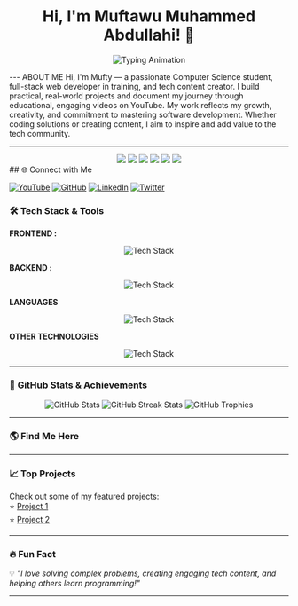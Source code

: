 <h1 align="center"> Hi, I'm Muftawu Muhammed Abdullahi! 👋</h1>

<p align="center">
  <img src="https://readme-typing-svg.herokuapp.com?font=Fira+Code&pause=1000&color=F7A400&center=true&vCenter=true&width=435&lines=Full-Stack+Developer+%7C+Tech+YouTuber;Building+Awesome+Web+Experiences;Always+Learning+%7C+JavaScript+Web3+%7C+AI+%7C+Flutter" alt="Typing Animation" />
</p>
---
ABOUT ME
Hi, I'm Mufty — a passionate Computer Science student, full-stack web developer in training, and tech content creator. I build practical, real-world projects and document my journey through educational, engaging videos on YouTube. My work reflects my growth, creativity, and commitment to mastering software development. Whether coding solutions or creating content, I aim to inspire and add value to the tech community.

---
<div align="center">
  <a href="https://youtube.com/@muftydevelops" target="_blank"><img src="https://img.shields.io/badge/Subscribe-FF0000?style=for-the-badge&logo=youtube&logoColor=white"/></a>
  <a href="https://x.com/muftydevelops" target="_blank"><img src="https://img.shields.io/badge/Twitter-1DA1F2?style=for-the-badge&logo=twitter&logoColor=white"/></a>
  <a href="https://linkedin.com/in/muftydevelops" target="_blank"><img src="https://img.shields.io/badge/LinkedIn-0077B5?style=for-the-badge&logo=linkedin&logoColor=white"/></a>
  <a href="https://youtube.com/@muftydevelops" target="_blank"><img src="https://img.shields.io/badge/YouTube-FF0000?style=for-the-badge&logo=youtube&logoColor=white"/></a>
  <a href="https://tiktok.com/@muftydevelops" target="_blank"><img src="https://img.shields.io/badge/TikTok-FF0000?style=for-the-badge&logo=tiktok&logoColor=white"/></a>
  <a href="https://github.com/muftydevelops" target="_blank"><img src="https://img.shields.io/badge/GitHub-181717?style=for-the-badge&logo=github&logoColor=white"/></a>
</div>
## 🌐 Connect with Me

[![YouTube](https://img.shields.io/badge/YouTube-%23FF0000.svg?style=for-the-badge&logo=YouTube&logoColor=white)](https://youtube.com/yourchannel)
[![GitHub](https://img.shields.io/badge/GitHub-%23121011.svg?style=for-the-badge&logo=github&logoColor=white)](https://github.com/yourusername)
[![LinkedIn](https://img.shields.io/badge/LinkedIn-%230077B5.svg?style=for-the-badge&logo=linkedin&logoColor=white)](https://linkedin.com/in/yourprofile)
[![Twitter](https://img.shields.io/badge/Twitter-%231DA1F2.svg?style=for-the-badge&logo=Twitter&logoColor=white)](https://twitter.com/yourhandle)



### 🛠️ **Tech Stack & Tools**
 **FRONTEND :**
<div align="center">
  <img src="https://skillicons.dev/icons?i=html,css,bootstrap,tailwind,js,react,ts,next," alt="Tech Stack" />
</div>


**BACKEND :**
<div align="center">
  <img src="https://skillicons.dev/icons?i=nodejs,npm,express,postgres,mongodb," alt="Tech Stack" />
</div>

**LANGUAGES**
<div align="center">
  <img src="https://skillicons.dev/icons?i=js,ts,dart,nodejs,python,cpp,java,cursor," alt="Tech Stack" />
</div>

**OTHER TECHNOLOGIES**
<div align="center">
  <img src="https://skillicons.dev/icons?i=mysql,git,github,figma,vscode,aws,docker,linux," alt="Tech Stack" />
</div>

---

### 🚀 **GitHub Stats & Achievements**
<div align="center">
  <img src="https://github-readme-stats.vercel.app/api?username=YourGitHubUsername&show_icons=true&theme=radical" alt="GitHub Stats" />
  <img src="https://github-readme-streak-stats.herokuapp.com/?user=YourGitHubUsername&theme=radical" alt="GitHub Streak Stats" />
  <img src="https://github-profile-trophy.vercel.app/?username=YourGitHubUsername&theme=onedark" alt="GitHub Trophies" />
</div>

---

### 🌎 **Find Me Here**


---

### 📈 **Top Projects**
Check out some of my featured projects:  
⭐ [Project 1](https://github.com/YourGitHubUsername/Project1)  
⭐ [Project 2](https://github.com/YourGitHubUsername/Project2)  

---

### 🔥 **Fun Fact**
💡 *"I love solving complex problems, creating engaging tech content, and helping others learn programming!"*

---
